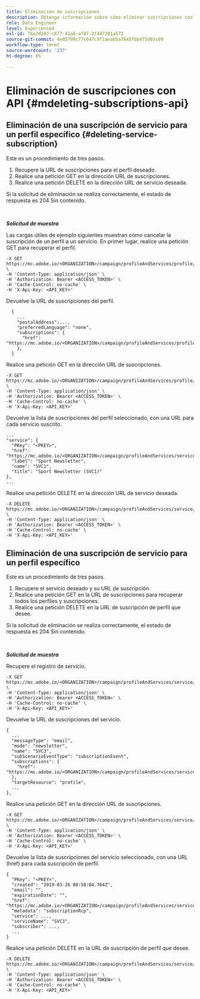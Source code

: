 ```yaml
---
title: Eliminación de suscripciones
description: Obtenga información sobre cómo eliminar suscripciones con API
role: Data Engineer
level: Experienced
exl-id: 76e2d102-c877-41a6-af87-2f407201a572
source-git-commit: 4ed5799c77c647c9f1aeabba7645fbb475d03c09
workflow-type: tm+mt
source-wordcount: '237'
ht-degree: 0%

---
```


# Eliminación de suscripciones con API {#mdeleting-subscriptions-api}

<!--NOTE TO WRITER: There are two duplicate headings that seem to have the same content. Delete one? Rename if different?-->

## Eliminación de una suscripción de servicio para un perfil específico {#deleting-service-subscription}

Este es un procedimiento de tres pasos.

1. Recupere la URL de suscripciones para el perfil deseado.
1. Realice una petición GET en la dirección URL de suscripciones.
1. Realice una petición DELETE en la dirección URL de servicio deseada.

Si la solicitud de eliminación se realiza correctamente, el estado de respuesta es 204 Sin contenido.

<br/>

***Solicitud de muestra***

Las cargas útiles de ejemplo siguientes muestran cómo cancelar la suscripción de un perfil a un servicio. En primer lugar, realice una petición GET para recuperar el perfil.

```
-X GET https://mc.adobe.io/<ORGANIZATION>/campaign/profileAndServices/profile/<PKEY> \
-H 'Content-Type: application/json' \
-H 'Authorization: Bearer <ACCESS_TOKEN>' \
-H 'Cache-Control: no-cache' \
-H 'X-Api-Key: <API_KEY>'
```

Devuelve la URL de suscripciones del perfil.

```
  {
    ...
    "postalAddress":...,
    "preferredLanguage": "none",
    "subscriptions": {
      "href": "https://mc.adobe.io/<ORGANIZATION>/campaign/profileAndServices/profile/<PKEY>/subscriptions/"
    },
  }
```

Realice una petición GET en la dirección URL de suscripciones.

```
-X GET https://mc.adobe.io/<ORGANIZATION>/campaign/profileAndServices/profile/<PKEY>/subscriptions \
-H 'Content-Type: application/json' \
-H 'Authorization: Bearer <ACCESS_TOKEN>' \
-H 'Cache-Control: no-cache' \
-H 'X-Api-Key: <API_KEY>'
```

Devuelve la lista de suscripciones del perfil seleccionado, con una URL para cada servicio suscrito.

```
...
"service": {
  "PKey": "<PKEY>",
  "href": "https://mc.adobe.io/<ORGANIZATION>/campaign/profileAndServices/service/<PKEY>",
  "label": "Sport Newsletter",
  "name": "SVC1",
  "title": "Sport Newsletter (SVC1)"
},
...
```

Realice una petición DELETE en la dirección URL de servicio deseada.

```
-X DELETE https://mc.adobe.io/<ORGANIZATION>/campaign/profileAndServices/service/<PKEY> \
-H 'Content-Type: application/json' \
-H 'Authorization: Bearer <ACCESS_TOKEN>' \
-H 'Cache-Control: no-cache' \
-H 'X-Api-Key: <API_KEY>'
```

<!-- + réponse -->

## Eliminación de una suscripción de servicio para un perfil específico

Este es un procedimiento de tres pasos.

1. Recupere el servicio deseado y su URL de suscripción.
1. Realice una petición GET en la URL de suscripciones para recuperar todos los perfiles y suscripciones.
1. Realice una petición DELETE en la URL de suscripción de perfil que desee.

Si la solicitud de eliminación se realiza correctamente, el estado de respuesta es 204 Sin contenido.

<br/>

***Solicitud de muestra***

Recupere el registro de servicio.

```
-X GET https://mc.adobe.io/<ORGANIZATION>/campaign/profileAndServices/service/<PKEY> \
-H 'Content-Type: application/json' \
-H 'Authorization: Bearer <ACCESS_TOKEN>' \
-H 'Cache-Control: no-cache' \
-H 'X-Api-Key: <API_KEY>'
```

Devuelve la URL de suscripciones del servicio.

```
{
  ...
  "messageType": "email",
  "mode": "newsletter",
  "name": "SVC3",
  "subScenarioEventType": "subscriptionEvent",
  "subscriptions": {
    "href": "https://mc.adobe.io/<ORGANIZATION>/campaign/profileAndServices/service/<PKEY>/subscriptions/"
  },
  "targetResource": "profile",
  ...
},
```

Realice una petición GET en la dirección URL de suscripciones.

```
-X GET https://mc.adobe.io/<ORGANIZATION>/campaign/profileAndServices/service/<PKEY>/subscriptions \
-H 'Content-Type: application/json' \
-H 'Authorization: Bearer <ACCESS_TOKEN>' \
-H 'Cache-Control: no-cache' \
-H 'X-Api-Key: <API_KEY>'
```

Devuelve la lista de suscripciones del servicio seleccionado, con una URL (href) para cada suscripción de perfil.

```
{
  "PKey": "<PKEY>",
  "created": "2019-03-26 08:58:04.764Z",
  "email": "",
  "expirationDate": "",
  "href": "https://mc.adobe.io/<ORGANIZATION>/campaign/profileAndServices/service/<PKEY>/subscriptions/<PKEY>",
  "metadata": "subscriptionRcp",
  "service": ...,
  "serviceName": "SVC3",
  "subscriber": ...,
  ...
}
```

Realice una petición DELETE en la URL de suscripción de perfil que desee.

```
-X DELETE https://mc.adobe.io/<ORGANIZATION>/campaign/profileAndServices/service/<PKEY>/subscriptions/<PKEY> \
-H 'Content-Type: application/json' \
-H 'Authorization: Bearer <ACCESS_TOKEN>' \
-H 'Cache-Control: no-cache' \
-H 'X-Api-Key: <API_KEY>'
```

<!-- + réponse -->
